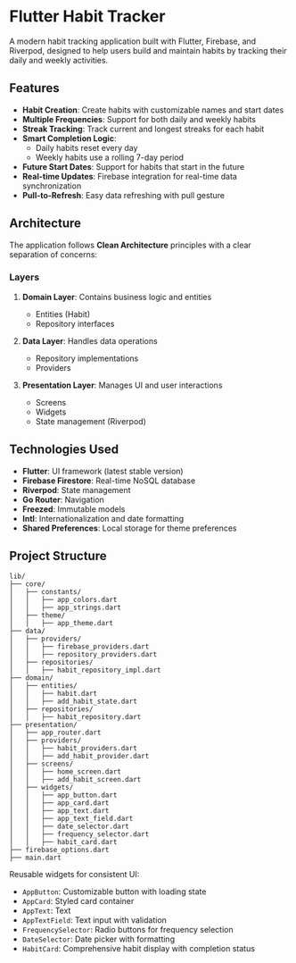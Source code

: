 # Flutter Habit Tracker

A modern habit tracking application built with Flutter, Firebase, and Riverpod, designed to help users build and maintain habits by tracking their daily and weekly activities.

## Features

- **Habit Creation**: Create habits with customizable names and start dates
- **Multiple Frequencies**: Support for both daily and weekly habits
- **Streak Tracking**: Track current and longest streaks for each habit
- **Smart Completion Logic**:
    - Daily habits reset every day
    - Weekly habits use a rolling 7-day period
- **Future Start Dates**: Support for habits that start in the future
- **Real-time Updates**: Firebase integration for real-time data synchronization
- **Pull-to-Refresh**: Easy data refreshing with pull gesture

## Architecture

The application follows **Clean Architecture** principles with a clear separation of concerns:

### Layers

1. **Domain Layer**: Contains business logic and entities
    - Entities (Habit)
    - Repository interfaces

2. **Data Layer**: Handles data operations
    - Repository implementations
    - Providers

3. **Presentation Layer**: Manages UI and user interactions
    - Screens
    - Widgets
    - State management (Riverpod)

## Technologies Used

- **Flutter**: UI framework (latest stable version)
- **Firebase Firestore**: Real-time NoSQL database
- **Riverpod**: State management
- **Go Router**: Navigation
- **Freezed**: Immutable models
- **Intl**: Internationalization and date formatting
- **Shared Preferences**: Local storage for theme preferences

## Project Structure

```plaintext
lib/
├── core/
│   ├── constants/
│   │   ├── app_colors.dart
│   │   ├── app_strings.dart
│   ├── theme/
│   │   ├── app_theme.dart
├── data/
│   ├── providers/
│   │   ├── firebase_providers.dart
│   │   ├── repository_providers.dart
│   ├── repositories/
│   │   ├── habit_repository_impl.dart
├── domain/
│   ├── entities/
│   │   ├── habit.dart
│   │   ├── add_habit_state.dart
│   ├── repositories/
│   │   ├── habit_repository.dart
├── presentation/
│   ├── app_router.dart
│   ├── providers/
│   │   ├── habit_providers.dart
│   │   ├── add_habit_provider.dart
│   ├── screens/
│   │   ├── home_screen.dart
│   │   ├── add_habit_screen.dart
│   ├── widgets/
│   │   ├── app_button.dart
│   │   ├── app_card.dart
│   │   ├── app_text.dart
│   │   ├── app_text_field.dart
│   │   ├── date_selector.dart
│   │   ├── frequency_selector.dart
│   │   ├── habit_card.dart
├── firebase_options.dart
├── main.dart

```

Reusable widgets for consistent UI:
- `AppButton`: Customizable button with loading state
- `AppCard`: Styled card container
- `AppText`: Text
- `AppTextField`: Text input with validation
- `FrequencySelector`: Radio buttons for frequency selection
- `DateSelector`: Date picker with formatting
- `HabitCard`: Comprehensive habit display with completion status
